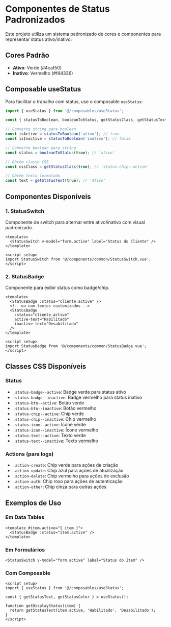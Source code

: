 # Componentes de Status Padronizados

Este projeto utiliza um sistema padronizado de cores e componentes para representar status ativo/inativo:

## Cores Padrão
- **Ativo**: Verde (#4caf50)
- **Inativo**: Vermelho (#f44336)

## Composable useStatus

Para facilitar o trabalho com status, use o composable `useStatus`:

```typescript
import { useStatus } from '@/composables/useStatus';

const { statusToBoolean, booleanToStatus, getStatusClass, getStatusText } = useStatus();

// Converte string para boolean
const isActive = statusToBoolean('ativo'); // true
const isInactive = statusToBoolean('inativo'); // false

// Converte boolean para string
const status = booleanToStatus(true); // 'ativo'

// Obtém classe CSS
const cssClass = getStatusClass(true); // 'status-chip--active'

// Obtém texto formatado
const text = getStatusText(true); // 'Ativo'
```

## Componentes Disponíveis

### 1. StatusSwitch
Componente de switch para alternar entre ativo/inativo com visual padronizado.

```vue
<template>
  <StatusSwitch v-model="form.active" label="Status do Cliente" />
</template>

<script setup>
import StatusSwitch from '@/components/common/StatusSwitch.vue';
</script>
```

### 2. StatusBadge
Componente para exibir status como badge/chip.

```vue
<template>
  <StatusBadge :status="cliente.active" />
  <!-- ou com textos customizados -->
  <StatusBadge 
    :status="cliente.active" 
    active-text="Habilitado"
    inactive-text="Desabilitado"
  />
</template>

<script setup>
import StatusBadge from '@/components/common/StatusBadge.vue';
</script>
```

## Classes CSS Disponíveis

### Status
- `.status-badge--active`: Badge verde para status ativo
- `.status-badge--inactive`: Badge vermelho para status inativo
- `.status-btn--active`: Botão verde
- `.status-btn--inactive`: Botão vermelho
- `.status-chip--active`: Chip verde
- `.status-chip--inactive`: Chip vermelho
- `.status-icon--active`: Ícone verde
- `.status-icon--inactive`: Ícone vermelho
- `.status-text--active`: Texto verde
- `.status-text--inactive`: Texto vermelho

### Actions (para logs)
- `.action-create`: Chip verde para ações de criação
- `.action-update`: Chip azul para ações de atualização
- `.action-delete`: Chip vermelho para ações de exclusão
- `.action-auth`: Chip roxo para ações de autenticação
- `.action-other`: Chip cinza para outras ações

## Exemplos de Uso

### Em Data Tables

```vue
<template #item.active="{ item }">
  <StatusBadge :status="item.active" />
</template>
```

### Em Formulários

```vue
<StatusSwitch v-model="form.active" label="Status do Item" />
```

### Com Composable

```vue
<script setup>
import { useStatus } from '@/composables/useStatus';

const { getStatusText, getStatusColor } = useStatus();

function getDisplayStatus(item) {
  return getStatusText(item.active, 'Habilitado', 'Desabilitado');
}
</script>
```
